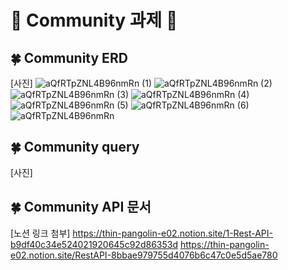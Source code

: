# 📗 Community 과제 📗


## 🍀 Community ERD

[사진]
![aQfRTpZNL4B96nmRn (1)](https://user-images.githubusercontent.com/90204371/229093991-422db4b2-ba67-4c1a-8c57-4120844d495b.png)
![aQfRTpZNL4B96nmRn (2)](https://user-images.githubusercontent.com/90204371/229094001-791fcc44-aca9-4bb3-a963-152f4c6afd2f.png)
![aQfRTpZNL4B96nmRn (3)](https://user-images.githubusercontent.com/90204371/229094003-8f8ad214-bacc-447a-b6fb-31cf8e4d9587.png)
![aQfRTpZNL4B96nmRn (4)](https://user-images.githubusercontent.com/90204371/229094006-ab75535f-7312-4fb8-8006-e413aee37cfb.png)
![aQfRTpZNL4B96nmRn (5)](https://user-images.githubusercontent.com/90204371/229094011-91f57b9e-3165-4f2d-8a3b-f30529025942.png)
![aQfRTpZNL4B96nmRn (6)](https://user-images.githubusercontent.com/90204371/229094013-454cd6fc-4dd6-4473-8b4f-2680924df486.png)
![aQfRTpZNL4B96nmRn](https://user-images.githubusercontent.com/90204371/229094015-5cc3feff-171f-45a2-b723-572da159bc89.png)


## 🍀 Community query

[사진]

## 🍀 Community API 문서 

[노션 링크 첨부]
https://thin-pangolin-e02.notion.site/1-Rest-API-b9df40c34e524021920645c92d86353d
https://thin-pangolin-e02.notion.site/RestAPI-8bbae979755d4076b6c47c0e5d5ae780

